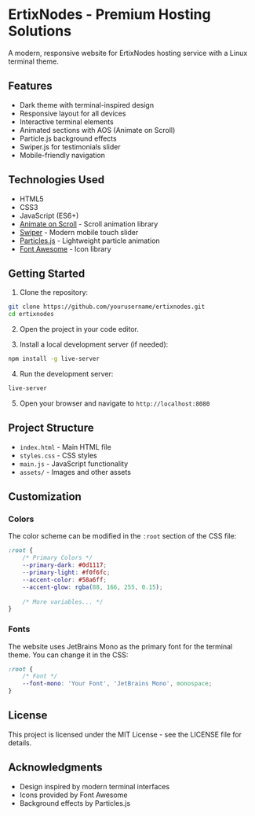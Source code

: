 # ErtixNodes - Premium Hosting Solutions

A modern, responsive website for ErtixNodes hosting service with a Linux terminal theme.

## Features

- Dark theme with terminal-inspired design
- Responsive layout for all devices
- Interactive terminal elements
- Animated sections with AOS (Animate on Scroll)
- Particle.js background effects
- Swiper.js for testimonials slider
- Mobile-friendly navigation

## Technologies Used

- HTML5
- CSS3
- JavaScript (ES6+)
- [Animate on Scroll](https://michalsnik.github.io/aos/) - Scroll animation library
- [Swiper](https://swiperjs.com/) - Modern mobile touch slider
- [Particles.js](https://vincentgarreau.com/particles.js/) - Lightweight particle animation
- [Font Awesome](https://fontawesome.com/) - Icon library

## Getting Started

1. Clone the repository:
```bash
git clone https://github.com/yourusername/ertixnodes.git
cd ertixnodes
```

2. Open the project in your code editor.

3. Install a local development server (if needed):
```bash
npm install -g live-server
```

4. Run the development server:
```bash
live-server
```

5. Open your browser and navigate to `http://localhost:8080`

## Project Structure

- `index.html` - Main HTML file
- `styles.css` - CSS styles
- `main.js` - JavaScript functionality
- `assets/` - Images and other assets

## Customization

### Colors

The color scheme can be modified in the `:root` section of the CSS file:

```css
:root {
    /* Primary Colors */
    --primary-dark: #0d1117;
    --primary-light: #f0f6fc;
    --accent-color: #58a6ff;
    --accent-glow: rgba(88, 166, 255, 0.15);
    
    /* More variables... */
}
```

### Fonts

The website uses JetBrains Mono as the primary font for the terminal theme. You can change it in the CSS:

```css
:root {
    /* Font */
    --font-mono: 'Your Font', 'JetBrains Mono', monospace;
}
```

## License

This project is licensed under the MIT License - see the LICENSE file for details.

## Acknowledgments

- Design inspired by modern terminal interfaces
- Icons provided by Font Awesome
- Background effects by Particles.js 